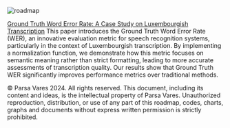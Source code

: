 ![roadmap](https://github.com/user-attachments/assets/4181ad0f-0761-467e-b223-63835a64c2e7)

[Ground Truth Word Error Rate: A Case Study on Luxembourgish Transcription](https://www.overleaf.com/read/hddwfrsnpxmv#234d76)
This paper introduces the Ground Truth Word Error Rate (WER), an innovative evaluation metric for speech recognition systems, particularly in the context of Luxembourgish transcription. By implementing a normalization function, we demonstrate how this metric focuses on semantic meaning rather than strict formatting, leading to more accurate assessments of transcription quality. Our results show that Ground Truth WER significantly improves performance metrics over traditional methods.


© Parsa Vares 2024. All rights reserved.
This document, including its content and ideas, is the intellectual property of Parsa Vares. Unauthorized reproduction, distribution, or use of any part of this roadmap, codes, charts, graphs and documents without express written permission is strictly prohibited.
